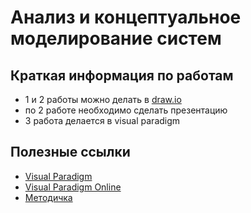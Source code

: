 # Анализ и концептуальное моделирование систем
## Краткая информация по работам
- 1 и 2 работы можно делать в [draw.io](https://app.diagrams.net/)
- по 2 работе необходимо сделать презентацию
- 3 работа делается в visual paradigm

## Полезные ссылки
- [Visual Paradigm](https://www.visual-paradigm.com/download/)
- [Visual Paradigm Online](https://online.visual-paradigm.com/)
- [Методичка](https://github.com/Nafanya1337/Analysis_and_conceptual_modeling_of_systems/blob/6faa7b495e892ef701fc39e3c7bfcb96b6e6a47c/%D0%9F%D1%80%D0%B0%D0%BA%D1%82%D0%B8%D0%BA%D1%83%D0%BC__%D0%90%D0%9A%D0%9C%D0%A1.pdf)
